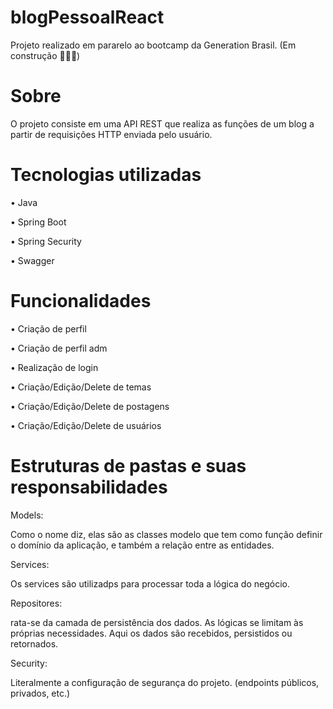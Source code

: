 # blogPessoalReact
Projeto realizado em pararelo ao bootcamp da Generation Brasil.
(Em construção 👨🏽‍💻)

# Sobre
O projeto consiste em uma API REST que realiza as funções de um blog a partir de requisições HTTP enviada pelo usuário.

# Tecnologias utilizadas
• Java

• Spring Boot

• Spring Security

• Swagger

# Funcionalidades
• Criação de perfil

• Criação de perfil adm

• Realização de login

• Criação/Edição/Delete de temas

• Criação/Edição/Delete de postagens

• Criação/Edição/Delete de usuários

# Estruturas de pastas e suas responsabilidades
Models:

Como o nome diz, elas são as classes modelo que tem como função definir o domínio da aplicação, e também a relação entre as entidades.

Services:

Os services são utilizadps para processar toda a lógica do negócio.

Repositores:

rata-se da camada de persistência dos dados. As lógicas se limitam às próprias necessidades. Aqui os dados são recebidos, persistidos ou retornados.

Security:

Literalmente a configuração de segurança do projeto. (endpoints públicos, privados, etc.)
